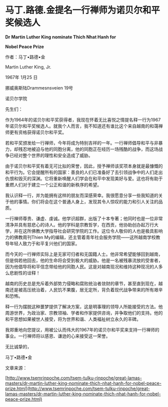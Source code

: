 # 马丁.路德.金提名一行禅师为诺贝尔和平奖候选人

**Dr Martin Luther King nominate Thich Nhat Hanh for**

**Nobel Peace Prize**

作者：马丁•路德•金

Martin Luther King, Jr.

1967年 1月25 日

挪威奥斯陆Drammesnsveien 19号

诺贝尔学院

先生们：

作为1964年的诺贝尔和平奖获得者，我现在怀着无比喜悦之情提名释一行为1967年诺贝尔和平奖候选人。就我个人而言，我不知道还有谁比这个来自越南的和蔼禅师更有资格获得诺贝尔和平奖。

若和平奖颁发给一行禅师，今年将成为特别吉祥的一年。一行禅师倡导和平与非暴力，却残忍地被迫与他的同胞分离，他的同胞正在经历一场残酷的战争，而这场战争已经对整个世界的理性和安全造成了威胁。

由于诺贝尔和平奖有着无可比拟的荣誉，因此，授予禅师该奖项本身就是最慷慨的和平行为。它会提醒所有的国家：善良的人们已准备好了去引领战争中的人们走出仇恨和毁灭的深渊。它将重新唤醒人们学会在和平中发现美好与爱。这也将有助于重燃人们对于建立一个公正和谐的新秩序的希望。

我认识释一行，并为能拥有这样的朋友而深感荣幸。我很愿意分享一些我知道的关于他的事情。你们将会在这个普通人身上，发现其令人惊叹的能力和引人关注的品质。

一行禅师尊贵、谦虚、虔诚。他学识超群，出版了十本专著；他同时也是一位非常清净并具有慈悲心的诗人。他的学科是宗教哲学，在西贡，他协助创办起万行大学，并在这所佛教大学指导社会研究学院的工作。这位令人敬仰的人也是极具影响力的佛教周刊Thien My的编辑，还主管着青年社会服务学院——这所越南学校教导年轻人致力于和平复兴他们的国家。

而今天的一行禅师实际上是无家可归者和无国籍人士。他非常希望能够回到越南，但是倘若他回去，他的生命将会受到极大的威胁。他是一名被残暴流放的受害者，因为他倡导将和平信念带给他的同胞人民。这是对越南现况和维持这种现况的人多么悲剧性的诠释！

越南的历史总是充斥着外部势力侵略和腐败统治者敛财的章节，甚至直到现在，越南还是被高压统治着，人民饥不果腹，居无定所，背负着现代战争带来的所有艰辛和恐怖。

释一行为摆脱这种噩梦提供了解决方案，这是明事理的领导人所能接受的方法。他周游世界，为政治家、宗教领袖、学者和作家提供咨询，并争取他们的支持。他的和平思想如果被世人接受，将为世界和谐、人类福祉树立永久的丰碑。

我郑重地向您提议，用被公认而伟大的1967年的诺贝尔和平奖来支持一行禅师的事业。一行禅师将以感恩、谦逊的心来接受这一荣誉。

无比诚挚的，

马丁•路德•金

文章来源：

[http://www.tsemrinpoche.com/tsem-tulku-rinpoche/great-lamas-masters/dr-martin-luther-king-nominate-thich-nhat-hanh-for-nobel-peace-prize.html](http://www.tsemrinpoche.com/tsem-tulku-rinpoche/great-lamas-masters/dr-martin-luther-king-nominate-thich-nhat-hanh-for-nobel-peace-prize.html)

